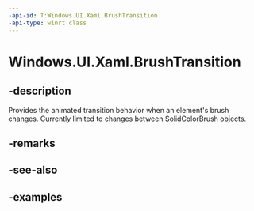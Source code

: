 ```yaml
---
-api-id: T:Windows.UI.Xaml.BrushTransition
-api-type: winrt class
---
```


<!-- Class syntax.
public class BrushTransition 
-->

# Windows.UI.Xaml.BrushTransition

## -description
Provides the animated transition behavior when an element's brush changes. Currently limited to changes between SolidColorBrush objects.

## -remarks

## -see-also

## -examples

